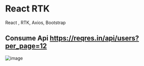 # React RTK

React , RTK, Axios, Bootstrap

## Consume Api https://reqres.in/api/users?per_page=12

![image](https://user-images.githubusercontent.com/52834318/188345811-b2c8757c-2568-444a-9d93-e82ab6eef420.png)
